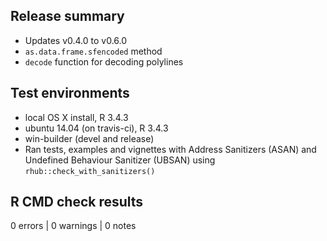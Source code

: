 
## Release summary

* Updates v0.4.0 to v0.6.0
* `as.data.frame.sfencoded` method
* `decode` function for decoding polylines

## Test environments

* local OS X install, R 3.4.3
* ubuntu 14.04 (on travis-ci), R 3.4.3
* win-builder (devel and release)
* Ran tests, examples and vignettes with Address Sanitizers (ASAN) and Undefined Behaviour Sanitizer (UBSAN) using `rhub::check_with_sanitizers()`

## R CMD check results

0 errors | 0 warnings | 0 notes
